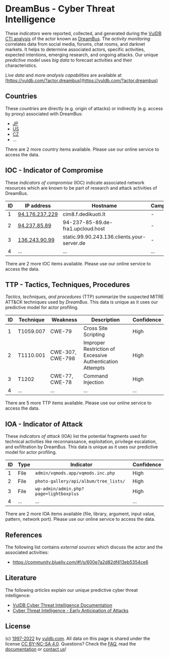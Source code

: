 # DreamBus - Cyber Threat Intelligence

These _indicators_ were reported, collected, and generated during the [VulDB CTI analysis](https://vuldb.com/?kb.cti) of the actor known as [DreamBus](https://vuldb.com/?actor.dreambus). The _activity monitoring_ correlates data from social media, forums, chat rooms, and darknet markets. It helps to determine associated actors, specific activities, expected intentions, emerging research, and ongoing attacks. Our unique _predictive model_ uses _big data_ to forecast activities and their characteristics.

_Live data_ and more _analysis capabilities_ are available at [https://vuldb.com/?actor.dreambus](https://vuldb.com/?actor.dreambus)

## Countries

These _countries_ are directly (e.g. origin of attacks) or indirectly (e.g. access by proxy) associated with DreamBus:

* [JP](https://vuldb.com/?country.jp)
* [US](https://vuldb.com/?country.us)
* [CZ](https://vuldb.com/?country.cz)
* ...

There are 2 more country items available. Please use our online service to access the data.

## IOC - Indicator of Compromise

These _indicators of compromise_ (IOC) indicate associated network resources which are known to be part of research and attack activities of DreamBus.

ID | IP address | Hostname | Campaign | Confidence
-- | ---------- | -------- | -------- | ----------
1 | [94.176.237.229](https://vuldb.com/?ip.94.176.237.229) | cim8.f.dedikuoti.lt | - | High
2 | [94.237.85.89](https://vuldb.com/?ip.94.237.85.89) | 94-237-85-89.de-fra1.upcloud.host | - | High
3 | [136.243.90.99](https://vuldb.com/?ip.136.243.90.99) | static.99.90.243.136.clients.your-server.de | - | High
4 | ... | ... | ... | ...

There are 2 more IOC items available. Please use our online service to access the data.

## TTP - Tactics, Techniques, Procedures

_Tactics, techniques, and procedures_ (TTP) summarize the suspected MITRE ATT&CK techniques used by _DreamBus_. This data is unique as it uses our predictive model for actor profiling.

ID | Technique | Weakness | Description | Confidence
-- | --------- | -------- | ----------- | ----------
1 | T1059.007 | CWE-79 | Cross Site Scripting | High
2 | T1110.001 | CWE-307, CWE-798 | Improper Restriction of Excessive Authentication Attempts | High
3 | T1202 | CWE-77, CWE-78 | Command Injection | High
4 | ... | ... | ... | ...

There are 5 more TTP items available. Please use our online service to access the data.

## IOA - Indicator of Attack

These _indicators of attack_ (IOA) list the potential fragments used for technical activities like reconnaissance, exploitation, privilege escalation, and exfiltration by DreamBus. This data is unique as it uses our predictive model for actor profiling.

ID | Type | Indicator | Confidence
-- | ---- | --------- | ----------
1 | File | `admin/vqmods.app/vqmods.inc.php` | High
2 | File | `photo-gallery/api/album/tree_lists/` | High
3 | File | `wp-admin/admin.php?page=lightboxplus` | High
4 | ... | ... | ...

There are 2 more IOA items available (file, library, argument, input value, pattern, network port). Please use our online service to access the data.

## References

The following list contains _external sources_ which discuss the actor and the associated activities:

* https://community.blueliv.com/#!/s/600e7a2d82df413eb5354ce6

## Literature

The following _articles_ explain our unique predictive cyber threat intelligence:

* [VulDB Cyber Threat Intelligence Documentation](https://vuldb.com/?kb.cti)
* [Cyber Threat Intelligence - Early Anticipation of Attacks](https://www.scip.ch/en/?labs.20201022)

## License

(c) [1997-2022](https://vuldb.com/?kb.changelog) by [vuldb.com](https://vuldb.com/?kb.about). All data on this page is shared under the license [CC BY-NC-SA 4.0](https://creativecommons.org/licenses/by-nc-sa/4.0/). Questions? Check the [FAQ](https://vuldb.com/?kb.faq), read the [documentation](https://vuldb.com/?kb) or [contact us](https://vuldb.com/?contact)!
